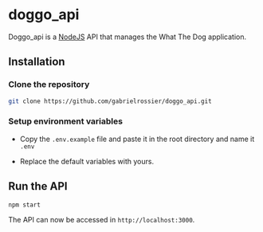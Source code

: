 # doggo_api

Doggo_api is a [NodeJS](https://nodejs.org/en/) API that manages the What The Dog application.

## Installation

### Clone the repository

```bash
git clone https://github.com/gabrielrossier/doggo_api.git
```

### Setup environment variables

- Copy the `.env.example` file and paste it in the root directory and name it `.env`

- Replace the default variables with yours.

## Run the API

```bash
npm start
```

The API can now be accessed in `http://localhost:3000`.
